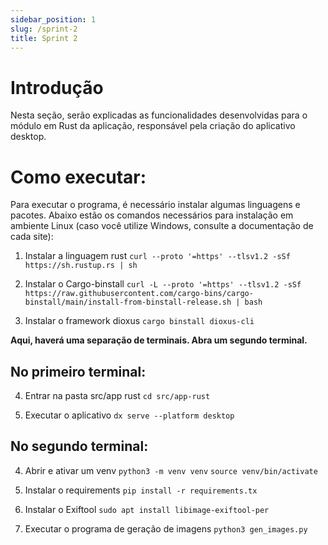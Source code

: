 ```yaml
---
sidebar_position: 1
slug: /sprint-2
title: Sprint 2
---
```


# Introdução

Nesta seção, serão explicadas as funcionalidades desenvolvidas para o módulo em Rust da aplicação, responsável pela criação do aplicativo desktop.

# Como executar:

Para executar o programa, é necessário instalar algumas linguagens e pacotes. Abaixo estão os comandos necessários para instalação em ambiente Linux (caso você utilize Windows, consulte a documentação de cada site): 

1. Instalar a linguagem rust
```curl --proto '=https' --tlsv1.2 -sSf https://sh.rustup.rs | sh```

2. Instalar o Cargo-binstall
```curl -L --proto '=https' --tlsv1.2 -sSf https://raw.githubusercontent.com/cargo-bins/cargo-binstall/main/install-from-binstall-release.sh | bash```

3. Instalar o framework dioxus
```cargo binstall dioxus-cli```

**Aqui, haverá uma separação de terminais. Abra um segundo terminal.**

## No primeiro terminal:

4. Entrar na pasta src/app rust
```cd src/app-rust```

5. Executar o aplicativo
```dx serve --platform desktop```

## No segundo terminal:

4. Abrir e ativar um venv
```python3 -m venv venv```
```source venv/bin/activate```

5. Instalar o requirements
```pip install -r requirements.tx```

6. Instalar o Exiftool
```sudo apt install libimage-exiftool-per```

7. Executar o programa de geração de imagens
```python3 gen_images.py```

